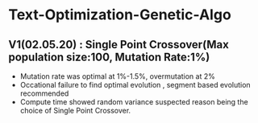 # Text-Optimization-Genetic-Algo
## V1(02.05.20) : Single Point Crossover(Max population size:100, Mutation Rate:1%)
* Mutation rate was optimal at 1%-1.5%, overmutation at 2%
* Occational failure to find optimal evolution , segment based evolution recommended
* Compute time showed random variance suspected reason being the choice of Single Point Crossover.


